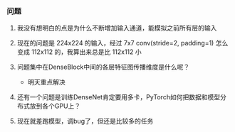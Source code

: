 ### 问题
1. 我没有想明白的点是为什么不断增加输入通道，能模拟之前所有层的输入  
2. 现在的问题是 224x224 的输入，经过 7x7 conv(stride=2, padding=1) 怎么变成 112x112 的，我算出来总是比 112x112 小  
3. 问题集中在DenseBlock中间的各层特征图传播维度是什么呢？  
    - 明天重点解决

4. 还有一个问题是训练DenseNet肯定要用多卡，PyTorch如何把数据和模型分布式放到各个GPU上？

5. 现在就差跑模型，调bug了，但还是比较多的任务